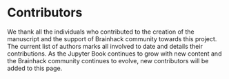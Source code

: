 # Contributors
We thank all the individuals who contributed to the creation of the manuscript and the support of Brainhack community towards this project. The current list of authors marks all involved to date and details their contributions. As the Jupyter Book continues to grow with new content and the Brainhack community continues to evolve, new contributors will be added to this page.
